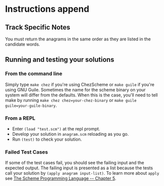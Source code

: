 # Instructions append


## Track Specific Notes

You must return the anagrams in the same order as they are listed in the candidate words.

## Running and testing your solutions


### From the command line

Simply type `make chez` if you're using ChezScheme or `make guile` if you're using GNU Guile.
Sometimes the name for the scheme binary on your system will differ from the defaults.
When this is the case, you'll need to tell make by running `make chez chez=your-chez-binary` or `make guile guile=your-guile-binary`.

### From a REPL

* Enter `(load "test.scm")` at the repl prompt.
* Develop your solution in `anagram.scm` reloading as you go.
* Run `(test)` to check your solution.

### Failed Test Cases

If some of the test cases fail, you should see the failing input and the expected output.
The failing input is presented as a list because the tests call your solution by `(apply anagram input-list)`.
To learn more about `apply` see [The Scheme Programming Language -- Chapter 5](https://www.scheme.com/tspl4/control.html#./control:h1).
